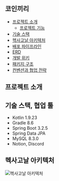 ## 코인끼리

- [프로젝트 소개](#프로젝트-소개)
    * [프로젝트 기능](#프로젝트-기능)
- [기술 스택](#기술-스택)
- [헥사고날 아키텍처](#헥사고날-아키텍처)
- [배포 파이프라인](#배포-파이프라인)
- [ERD](#erd)
- [개발 위키](#개발-위키)
- [패키지 구조](#패키지-구조)
- [컨벤션과 협업 전략](#컨벤션과-협업-전략)

## 프로젝트 소개

## 기술 스택, 협업 툴

- Kotlin 1.9.23
- Gradle 8.6
- Spring Boot 3.2.5
- Spring Data JPA
- MySQL 8.3.0
- Notion, Discord

## 헥사고날 아키텍처

![헥사고날 아키텍처](https://github.com/user-attachments/assets/19825ae3-bbda-4a59-abe5-8e8b7040062b)